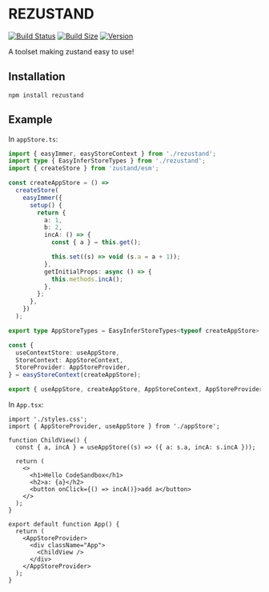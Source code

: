 # REZUSTAND

[![Build Status](https://img.shields.io/github/actions/workflow/status/lonelyhentai/rezustand/lint-and-type.yml?branch=main&style=flat)](https://github.com/lonelyhentai/rezustand/actions?query=workflow%3ALint)
[![Build Size](https://img.shields.io/bundlephobia/minzip/rezustand?label=bundle%20size&style=flat)](https://bundlephobia.com/result?p=rezustand)
[![Version](https://img.shields.io/npm/v/rezustand?style=flat)](https://www.npmjs.com/package/rezustand)

A toolset making zustand easy to use!

## Installation

```shell
npm install rezustand
```

## Example

In `appStore.ts`:

```typescript
import { easyImmer, easyStoreContext } from './rezustand';
import type { EasyInferStoreTypes } from './rezustand';
import { createStore } from 'zustand/esm';

const createAppStore = () =>
  createStore(
    easyImmer({
      setup() {
        return {
          a: 1,
          b: 2,
          incA: () => {
            const { a } = this.get();

            this.set((s) => void (s.a = a + 1));
          },
          getInitialProps: async () => {
            this.methods.incA();
          },
        };
      },
    })
  );

export type AppStoreTypes = EasyInferStoreTypes<typeof createAppStore>;

const {
  useContextStore: useAppStore,
  StoreContext: AppStoreContext,
  StoreProvider: AppStoreProvider,
} = easyStoreContext(createAppStore);

export { useAppStore, createAppStore, AppStoreContext, AppStoreProvider };
```

In `App.tsx`:

```tsx
import './styles.css';
import { AppStoreProvider, useAppStore } from './appStore';

function ChildView() {
  const { a, incA } = useAppStore((s) => ({ a: s.a, incA: s.incA }));

  return (
    <>
      <h1>Hello CodeSandbox</h1>
      <h2>a: {a}</h2>
      <button onClick={() => incA()}>add a</button>
    </>
  );
}

export default function App() {
  return (
    <AppStoreProvider>
      <div className="App">
        <ChildView />
      </div>
    </AppStoreProvider>
  );
}
```
